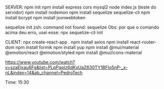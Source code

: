 SERVER:
npm init
npm install express cors mysql2
node index.js (teste do servidor)
npm install nodemon
npm install sequelize sequelize-cli
npm install bcrypt
npm install jsonwebtoken

sequelize init
zsh: command not found: sequelize
Obs: por que o comando acima deu erro, usei esse: npx sequelize-cli init

CLIENT:
npx create-react-app .
npm install axios
npm install react-router-dom
npm install formik 
npm install yup
npm install @mui/material @emotion/react @emotion/styled
npm install @mui/icons-material




https://www.youtube.com/watch?v=szaElxau6Fg&list=PLpPqplz6dKxUaZ630TY1BFIo5nP-_x-nL&index=14&ab_channel=PedroTech

Time: 15:30
